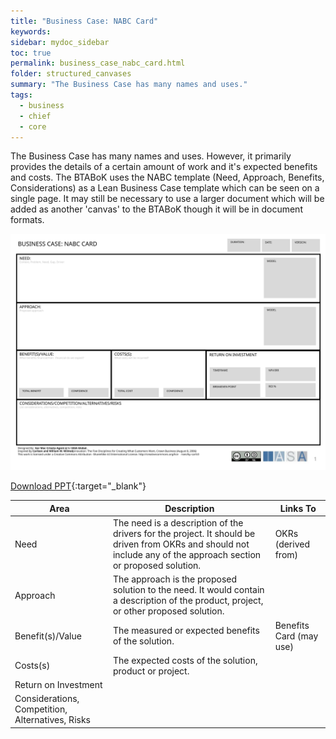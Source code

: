 ```yaml
---
title: "Business Case: NABC Card"
keywords: 
sidebar: mydoc_sidebar
toc: true
permalink: business_case_nabc_card.html
folder: structured_canvases
summary: "The Business Case has many names and uses."
tags: 
  - business
  - chief
  - core
---
```


The Business Case has many names and uses. However, it primarily provides the details of a certain amount of work and it's expected benefits and costs. The BTABoK uses the NABC template (Need, Approach, Benefits, Considerations) as a Lean Business Case template which can be seen on a single page. It may still be necessary to use a larger document which will be added as another 'canvas' to the BTABoK though it will be in document formats.

![image001](media/business_case_nabc_card001.svg)

[Download PPT](media/ppt/business_case_nabc_card.ppt){:target="_blank"}

| Area                                             | Description                                                                                                                                                      | Links To                |
| ------------------------------------------------ | ---------------------------------------------------------------------------------------------------------------------------------------------------------------- | ----------------------- |
| Need                                             | The need is a description of the drivers for the project. It should be driven from OKRs and should not include any of the approach section or proposed solution. | OKRs (derived from)     |
| Approach                                         | The approach is the proposed solution to the need. It would contain a description of the product, project, or other proposed solution.                           |                         |
| Benefit(s)/Value                                 | The measured or expected benefits of the solution.                                                                                                               | Benefits Card (may use) |
| Costs(s)                                         | The expected costs of the solution, product or project.                                                                                                          |                         |
| Return on Investment                             |                                                                                                                                                                  |                         |
| Considerations, Competition, Alternatives, Risks |                                                                                                                                                                  |                         |
